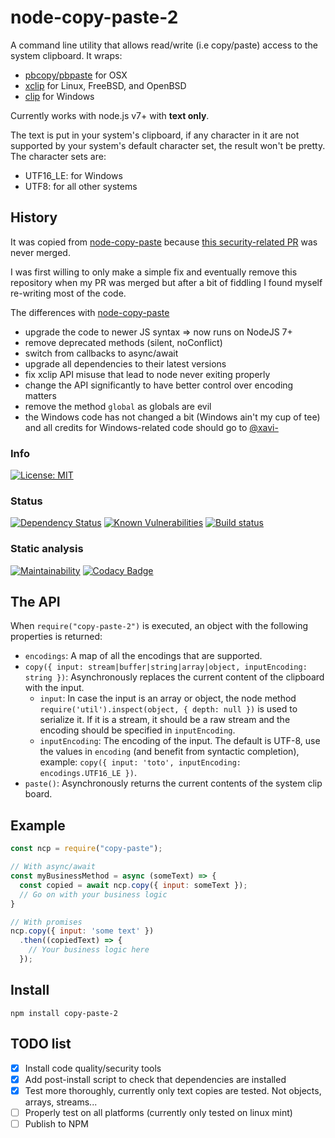node-copy-paste-2
=================

A command line utility that allows read/write (i.e copy/paste) access to the system clipboard. It wraps:
- [pbcopy/pbpaste](https://developer.apple.com/library/mac/#documentation/Darwin/Reference/Manpages/man1/pbcopy.1.htmlhttps://coderwall.com/p/osbzzq/copy-files-to-clipboard-using-command-line-on-osx) for OSX
- [xclip](https://github.com/astrand/xclip) for Linux, FreeBSD, and OpenBSD
- [clip](https://www.labnol.org/software/copy-command-output-to-clipboard/2506/) for Windows

Currently works with node.js v7+ with __text only__.

The text is put in your system's clipboard, if any character in it are not supported by your system's default character set, the result won't be pretty.
The character sets are:
- UTF16_LE: for Windows
- UTF8: for all other systems

## History

It was copied from [node-copy-paste](https://github.com/xavi-/node-copy-paste) because [this security-related PR](https://github.com/xavi-/node-copy-paste/pull/64) was never merged.

I was first willing to only make a simple fix and eventually remove this repository when my PR was merged but after a bit of fiddling I found myself re-writing most of the code.

The differences with [node-copy-paste](https://github.com/xavi-/node-copy-paste)
- upgrade the code to newer JS syntax => now runs on NodeJS 7+
- remove deprecated methods (silent, noConflict)
- switch from callbacks to async/await
- upgrade all dependencies to their latest versions
- fix xclip API misuse that lead to node never exiting properly
- change the API significantly to have better control over encoding matters
- remove the method `global` as globals are evil
- the Windows code has not changed a bit (Windows ain't my cup of tee) and all credits for Windows-related code should go to [@xavi-](https://github.com/xavi-)

### Info

[![License: MIT](https://img.shields.io/badge/License-MIT-yellow.svg)](https://opensource.org/licenses/MIT)

### Status

[![Dependency Status](https://david-dm.org/quilicicf/node-copy-paste-2.svg)](https://david-dm.org/quilicicf/node-copy-paste-2)
[![Known Vulnerabilities](https://snyk.io/test/github/quilicicf/node-copy-paste-2/badge.svg)](https://snyk.io/test/github/quilicicf/node-copy-paste-2)
[![Build status](https://travis-ci.org/quilicicf/node-copy-paste-2.svg?branch=master)](https://travis-ci.org/quilicicf/node-copy-paste-2/builds)

### Static analysis

[![Maintainability](https://api.codeclimate.com/v1/badges/2bf960c70aaa4b2cd265/maintainability)](https://codeclimate.com/github/quilicicf/node-copy-paste-2/maintainability)
[![Codacy Badge](https://api.codacy.com/project/badge/Grade/35066131d7674dd48c450305faabd632)](https://www.codacy.com/app/quilicicf/node-copy-paste-2?utm_source=github.com&amp;utm_medium=referral&amp;utm_content=quilicicf/node-copy-paste-2&amp;utm_campaign=Badge_Grade)

## The API

When `require("copy-paste-2")` is executed, an object with the following properties is returned:

- `encodings`: A map of all the encodings that are supported.
- `copy({ input: stream|buffer|string|array|object, inputEncoding: string })`: Asynchronously replaces the current content of the clipboard with the input.
  - `input`: In case the input is an array or object, the node method `require('util').inspect(object, { depth: null })` is used to serialize it. If it is a stream, it should be a raw stream and the encoding should be specified in `inputEncoding`.
  - `inputEncoding`: The encoding of the input. The default is UTF-8, use the values in `encoding` (and benefit from syntactic completion), example: `copy({ input: 'toto', inputEncoding: encodings.UTF16_LE })`.
- `paste()`: Asynchronously returns the current contents of the system clip board.

## Example

```js
const ncp = require("copy-paste");

// With async/await
const myBusinessMethod = async (someText) => {
  const copied = await ncp.copy({ input: someText });
  // Go on with your business logic
}

// With promises
ncp.copy({ input: 'some text' })
  .then((copiedText) => {
    // Your business logic here
  });
```

## Install

```
npm install copy-paste-2
```

## TODO list

- [x] Install code quality/security tools
- [x] Add post-install script to check that dependencies are installed
- [x] Test more thoroughly, currently only text copies are tested. Not objects, arrays, streams...
- [ ] Properly test on all platforms (currently only tested on linux mint)
- [ ] Publish to NPM
